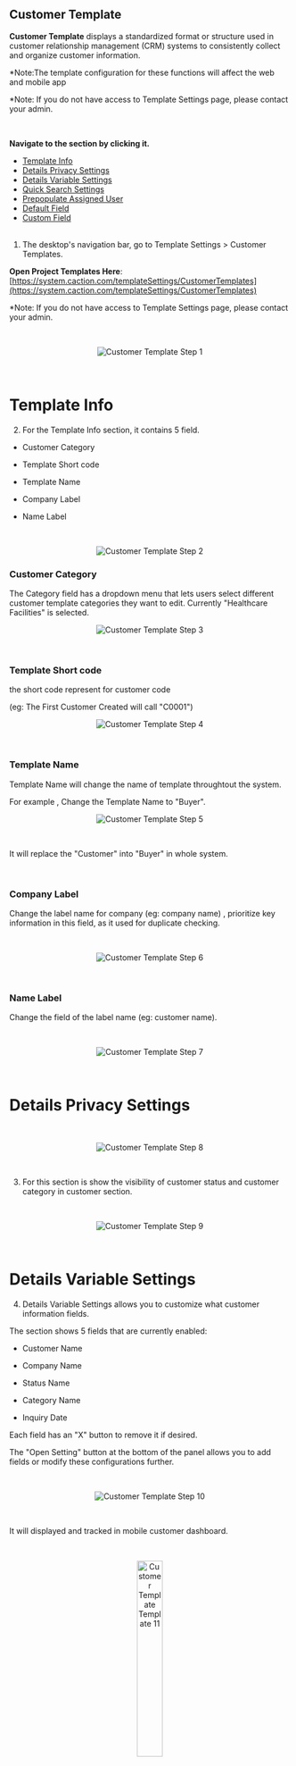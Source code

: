 ## Customer Template

**Customer Template** displays a standardized format or structure used in customer relationship management (CRM) systems to consistently collect and organize customer information.

\*Note:The template configuration for these functions will affect the web and mobile app

\*Note: If you do not have access to Template Settings page, please contact your admin.<br>

<br>

**Navigate to the section by clicking it.**<br>

- [Template Info](#section1)<br>
- [Details Privacy Settings](#section2)<br>
- [Details Variable Settings](#section3)<br>
- [Quick Search Settings](#section4)<br>
- [Prepopulate Assigned User](#section5)<br>
- [Default Field](#section6)<br>
- [Custom Field](#section7)
  <br> <br>

1. The desktop's navigation bar, go to Template Settings > Customer Templates.

**Open Project Templates Here**: [https://system.caction.com/templateSettings/CustomerTemplates](https://system.caction.com/templateSettings/CustomerTemplates)<br>

\*Note: If you do not have access to Template Settings page, please contact your admin.<br>

<br>
  <p align="center">
     <img src="img/Customer_Template_Step_1.png" alt="Customer Template Step 1">
  </p>
   
<br>
<a id="section1"></a>

# Template Info

2. For the Template Info section, it contains 5 field.

- Customer Category

- Template Short code

- Template Name

- Company Label

- Name Label

<br>
  <p align="center">
    <img src="img/Customer_Template_Step_2.png" alt="Customer Template Step 2">
  </p>

### Customer Category

The Category field has a dropdown menu that lets users select different customer template categories they want to edit. Currently "Healthcare Facilities" is selected.

   <p align="center">
     <img src="img/Customer_Template_Step_3.png" alt="Customer Template Step 3">
   </p>

<br>

### Template Short code

the short code represent for customer code

(eg: The First Customer Created will call "C0001")

   <p align="center">
     <img src="img/Customer_Template_Step_3_1.png" alt="Customer Template Step 4">
   </p>

<br>

### Template Name

Template Name will change the name of template throughtout the system.

For example , Change the Template Name to "Buyer".

   <p align="center">
     <img src="img/Customer_Template_Step_3_2.png" alt="Customer Template Step 5">
   </p>

<br>

It will replace the "Customer" into "Buyer" in whole system.

<br>
   
### Company Label

Change the label name for company (eg: company name) , prioritize key information in this field, as it used for duplicate checking.

<br>

   <p align="center">
     <img src="img/Customer_Template_Step_3_5.png" alt="Customer Template Step 6">
   </p>

<br>
   
### Name Label

Change the field of the label name (eg: customer name).

<br>

   <p align="center">
     <img src="img/Customer_Template_Step_3_4.png" alt="Customer Template Step 7">
   </p>

<br>
<a id="section2"></a>

# Details Privacy Settings

   <br>
   <p align="center">
     <img src="img/Customer_Template_Step_4.png" alt="Customer Template Step 8">
   </p>
   
   <br>

3. For this section is show the visibility of customer status and customer category in customer section.

  <br>
   <p align="center">
     <img src="img/Customer_Template_Step_5.png" alt="Customer Template Step 9">
   </p>

   <br>

<a id="section3"></a>

# Details Variable Settings

4. Details Variable Settings allows you to customize what customer information fields.

The section shows 5 fields that are currently enabled:

- Customer Name

- Company Name

- Status Name

- Category Name

- Inquiry Date

Each field has an "X" button to remove it if desired.

The "Open Setting" button at the bottom of the panel allows you to add fields or modify these configurations further.

  <br>

   <p align="center">
     <img src="img/Customer_Template_Step_6.png" alt="Customer Template Step 10">
   </p>

  <br>

It will displayed and tracked in mobile customer dashboard.

  <br>

   <p align="center">
     <img src="img/Customer_Template_Step_6_1.jpg" alt="Customer Template Template 11" style="width: 30%; height: auto;>
   </p>

<a id="section4"></a>
<br>

# Quick Search Settings

   <p align="center">
     <img src="img/Customer_Template_Step_7.png" alt="Customer Template Step 12">
   </p>

   <br>

5. Quick Search Settings is function to easily searching the keywords you need in customer page.

- eg: I drag the element "customer name" on quick search, so i can just search the name "johan" to find my customer.

<br>

<p align="center">
     <img src="img/Customer_Template_Step_8.png" alt="Customer Template Step 13">
</p>

<br>

It can choose which elements for your quick search from "open settings"

<br>

  <p align="center">
      <img src="img/Customer_Template_Step_9.png" alt="Customer Template Step 14">
  </p>

<br>
<a id="section5"></a>

# Prepopulate Assigned User

6. Prepopulate Assigned User is it will automatically assign the user to the customer during Customer Creation

  <p align="center">
     <img src="img/Customer_Template_Step_10.png" alt="Customer Template Step 15">
  </p>

   <br>

<a id="section6"></a>

# Default Field

   <p align="center">
     <img src="img/Customer_Template_Step_11.png" alt="Customer Template Step 16">
   </p>

   <br>

7. It shows the that contains fields element which default on the system (which the field can't be edit or delete)

In each field you can decide :

### Editable Field

- Controls access to modify of the field's content (Only Admin have the access to edit even is closing the field)

### Required Field

- Makes the field mandatory before saving

### Access Permission

- Determines visibility during customer creation

<br>

After configuring template settings, click the "Save" button to apply and store your changes.

<br>

<a id="section7"></a>

# Custom Field

8. A custom field is a user-defined field that you can add to your customer template beyond the standard default fields.

   <p align="center">
     <img src="img/Customer_Template_Step_12.png" alt="Customer Template Step 17">
   </p>

<br>

### Custom Field Element (left panel):

This shows the available field types that can be added to the template.

|       Term        | Definition                                                        |
| :---------------: | :---------------------------------------------------------------- |
|       Text        | Simple single-line text fields for basic information              |
|     Text Area     | Larger multi-line text fields for longer notes                    |
|      Number       | Fields that accept only numerical values                          |
|       Date        | Calendar-based fields for selecting dates                         |
|     Date Time     | Fields that capture both date and time information                |
|     Drop Down     | Selection fields with predefined options in a dropdown menu       |
| Multiple Checkbox | Fields that allow selecting multiple options from a list          |
|    Attachment     | Fields that allow users to upload and attach files to the project |

<br>

### Custom Field View (right panel):

In each field you can decide :

### Locked Field

- Locking the field to preventing any modifications even by users who would normally have edit permissions.

### Enabled Field

- When enabled (toggled on), the field will be displayed
and available for use on customer forms.

   <br>

After configuring template settings, click the "Save" button to apply and store your changes.

   <br>

   <p align="center">
     <img src="img/Customer_Template_Step_13.png" alt="Customer Template Step 18">
   </p>

<br>

## Settings section

   <p align="center">
     <img src="img/Customer_Template_Step_14.png" alt="Customer Template Step 19">
   </p>

9. This dropdown menu shows additional management options:

### Version history:

- View past versions of the template

### Save to all categories:

- Apply changes across all customer categories

### Copy from:

- Import settings from another template

### Save

- Always remember to save your work after making changes to the template settings - it's the only way to ensure your configurations are preserved.

<br><br><br>

**Related Articles**

- [How to Add New Customer?](Add_New_Customer.md)

<!-- [Link Text](https://support.caction.com/Template.html) -->
